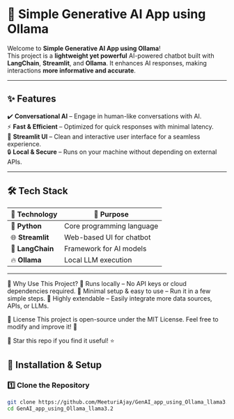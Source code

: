 # 🚀 Simple Generative AI App using Ollama  

Welcome to **Simple Generative AI App using Ollama**!  
This project is a **lightweight yet powerful** AI-powered chatbot built with **LangChain**, **Streamlit**, and **Ollama**. It enhances AI responses, making interactions **more informative and accurate**.  

---

## ✨ Features  

✔️ **Conversational AI** – Engage in human-like conversations with AI.  
⚡ **Fast & Efficient** – Optimized for quick responses with minimal latency.  
🎨 **Streamlit UI** – Clean and interactive user interface for a seamless experience.  
🔒 **Local & Secure** – Runs on your machine without depending on external APIs.  

---

## 🛠️ Tech Stack  

| 🚀 **Technology**  | 🎯 **Purpose** |
|-----------------|--------------|
| 🐍 **Python**  | Core programming language |
| 🌐 **Streamlit** | Web-based UI for chatbot |
| 🧠 **LangChain** | Framework for AI models |
| 🔥 **Ollama**  | Local LLM execution |

---

🎯 Why Use This Project? 
🔹 Runs locally – No API keys or cloud dependencies required.
🔹 Minimal setup & easy to use – Run it in a few simple steps.
🔹 Highly extendable – Easily integrate more data sources, APIs, or LLMs.

📜 License
This project is open-source under the MIT License.
Feel free to modify and improve it! 🚀

📌 Star this repo if you find it useful! ⭐




## 🚀 Installation & Setup  

### **1️⃣ Clone the Repository**  
```bash
git clone https://github.com/MeeturiAjay/GenAI_app_using_Ollama_llama3.2.git
cd GenAI_app_using_Ollama_llama3.2
